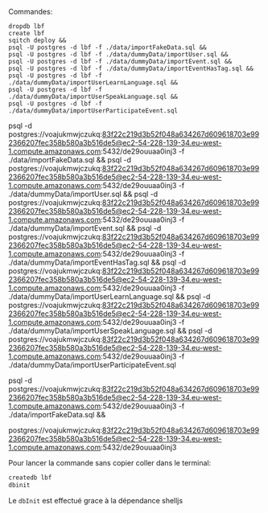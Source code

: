 Commandes:
```
dropdb lbf
create lbf
sqitch deploy &&
psql -U postgres -d lbf -f ./data/importFakeData.sql && 
psql -U postgres -d lbf -f ./data/dummyData/importUser.sql && 
psql -U postgres -d lbf -f ./data/dummyData/importEvent.sql && 
psql -U postgres -d lbf -f ./data/dummyData/importEventHasTag.sql && 
psql -U postgres -d lbf -f ./data/dummyData/importUserLearnLanguage.sql && 
psql -U postgres -d lbf -f ./data/dummyData/importUserSpeakLanguage.sql && 
psql -U postgres -d lbf -f ./data/dummyData/importUserParticipateEvent.sql
```

psql -d postgres://voajukmwjczukq:83f22c219d3b52f048a634267d609618703e992366207fec358b580a3b516de5@ec2-54-228-139-34.eu-west-1.compute.amazonaws.com:5432/de29ouuaa0inj3 -f ./data/importFakeData.sql && 
psql -d postgres://voajukmwjczukq:83f22c219d3b52f048a634267d609618703e992366207fec358b580a3b516de5@ec2-54-228-139-34.eu-west-1.compute.amazonaws.com:5432/de29ouuaa0inj3 -f ./data/dummyData/importUser.sql && 
psql -d postgres://voajukmwjczukq:83f22c219d3b52f048a634267d609618703e992366207fec358b580a3b516de5@ec2-54-228-139-34.eu-west-1.compute.amazonaws.com:5432/de29ouuaa0inj3 -f ./data/dummyData/importEvent.sql && 
psql -d postgres://voajukmwjczukq:83f22c219d3b52f048a634267d609618703e992366207fec358b580a3b516de5@ec2-54-228-139-34.eu-west-1.compute.amazonaws.com:5432/de29ouuaa0inj3 -f ./data/dummyData/importEventHasTag.sql && 
psql -d postgres://voajukmwjczukq:83f22c219d3b52f048a634267d609618703e992366207fec358b580a3b516de5@ec2-54-228-139-34.eu-west-1.compute.amazonaws.com:5432/de29ouuaa0inj3 -f ./data/dummyData/importUserLearnLanguage.sql && 
psql -d postgres://voajukmwjczukq:83f22c219d3b52f048a634267d609618703e992366207fec358b580a3b516de5@ec2-54-228-139-34.eu-west-1.compute.amazonaws.com:5432/de29ouuaa0inj3 -f ./data/dummyData/importUserSpeakLanguage.sql && 
psql -d postgres://voajukmwjczukq:83f22c219d3b52f048a634267d609618703e992366207fec358b580a3b516de5@ec2-54-228-139-34.eu-west-1.compute.amazonaws.com:5432/de29ouuaa0inj3 -f ./data/dummyData/importUserParticipateEvent.sql

psql -d postgres://voajukmwjczukq:83f22c219d3b52f048a634267d609618703e992366207fec358b580a3b516de5@ec2-54-228-139-34.eu-west-1.compute.amazonaws.com:5432/de29ouuaa0inj3 -f ./data/importFakeData.sql && 


postgres://voajukmwjczukq:83f22c219d3b52f048a634267d609618703e992366207fec358b580a3b516de5@ec2-54-228-139-34.eu-west-1.compute.amazonaws.com:5432/de29ouuaa0inj3

Pour lancer la commande sans copier coller dans le terminal:
```bash
createdb lbf
dbinit
```

Le ``dbInit`` est effectué grace à la dépendance shelljs